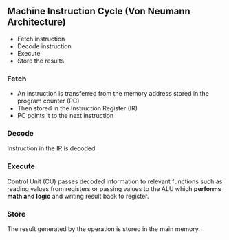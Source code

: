 
## Machine Instruction Cycle (Von Neumann Architecture)
* Fetch instruction
* Decode instruction
* Execute
* Store the results

### Fetch
* An instruction is transferred from the memory address stored in the program counter (PC)
* Then stored in the Instruction Register (IR)
* PC points it to the next instruction

### Decode
Instruction in the IR is decoded.

### Execute
Control Unit (CU) passes decoded information to relevant functions such as reading values from registers or passing values to the ALU which **performs math and logic** and writing result back to register.

### Store
The result generated by the operation is stored in the main memory.
